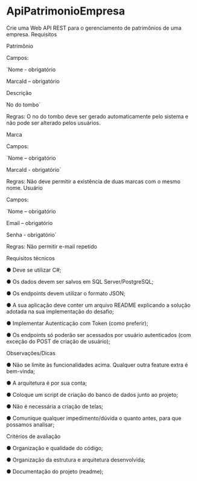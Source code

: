 # ApiPatrimonioEmpresa

Crie uma Web API REST para o gerenciamento de patrimônios de uma empresa.
Requisitos

Patrimônio

Campos:

`Nome - obrigatório

MarcaId – obrigatório

Descrição

No do tombo`

Regras: O no do tombo deve ser gerado automaticamente pelo sistema e não pode ser
alterado pelos usuários.

Marca

Campos:

`Nome – obrigatório

MarcaId - obrigatório`

Regras: Não deve permitir a existência de duas marcas com o mesmo nome.
Usuário

Campos:

`Nome – obrigatório

Email – obrigatório

Senha - obrigatório`

Regras: Não permitir e-mail repetido

Requisitos técnicos

● Deve se utilizar C#;

● Os dados devem ser salvos em SQL Server/PostgreSQL;

● Os endpoints devem utilizar o formato JSON;

● A sua aplicação deve conter um arquivo README explicando a solução adotada na sua
implementação do desafio;

● Implementar Autenticação com Token (como preferir);

● Os endpoints só poderão ser acessados por usuário autenticados (com exceção do POST de
criação de usuário);

Observações/Dicas

● Não se limite às funcionalidades acima. Qualquer outra feature extra é bem-vinda;

● A arquitetura é por sua conta;

● Coloque um script de criação do banco de dados junto ao projeto;

● Não é necessária a criação de telas;

● Comunique qualquer impedimento/dúvida o quanto antes, para que possamos analisar;

Critérios de avaliação

● Organização e qualidade do código;

● Organização da estrutura e arquitetura desenvolvida;

● Documentação do projeto (readme);
